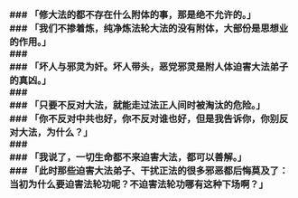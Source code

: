 <h3>
<br>### 「修大法的都不存在什么附体的事，那是绝不允许的。」
<br>### 「我们不掺着炼，纯净炼法轮大法的没有附体，大部份是思想业的作用。」
<br>### 
<br>### 「坏人与邪灵为奸。坏人带头，恶党邪灵是附人体迫害大法弟子的真凶。」
<br>### 
<br>### 「只要不反对大法，就能走过法正人间时被淘汰的危险。」
<br>### 「你不反对中共也好，你不反对谁也好，但是我告诉你，你别反对大法，为什么？」
<br>### 
<br>### 「我说了，一切生命都不来迫害大法，都可以善解。」
<br>### 「此时那些迫害大法弟子、干扰正法的很多邪恶都后悔莫及了：当初为什么要迫害法轮功呢？不迫害法轮功哪有这种下场啊？」
</h3>

